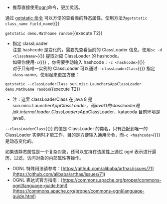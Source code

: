 - 推荐直接使用[ognl](https://arthas.aliyun.com/doc/arthas-tutorials.html?language=cn&id=ognl)命令，更加灵活。

通过 [getstatic 命令](https://arthas.aliyun.com/doc/getstatic.html) 可以方便的查看类的静态属性。使用方法为`getstatic class_name field_name`{{}}

`getstatic demo.MathGame random`{{execute T2}}

- 指定 classLoader  
  注意 hashcode 是变化的，需要先查看当前的 ClassLoader 信息，使用`sc -d <ClassName>`{{}} 提取对应 ClassLoader 的 hashcode。  
  如果你使用`-c`{{}} ，你需要手动输入 hashcode：`-c <hashcode>`{{}}  
  对于只有唯一实例的 ClassLoader 可以通过`--classLoaderClass`{{}} 指定 class name，使用起来更加方便：

`getstatic --classLoaderClass sun.misc.Launcher$AppClassLoader demo.MathGame random`{{execute T2}}

- 注：这里 classLoaderClass 在 java 8 是 sun.misc.Launcher$AppClassLoader，而 java 11 的 classloader 是 jdk.internal.loader.ClassLoaders$AppClassLoader，katacoda 目前环境是 java8。

`--classLoaderClass`{{}} 的值是 ClassLoader 的类名，只有匹配到唯一的 ClassLoader 实例时才能工作，目的是方便输入通用命令，而`-c <hashcode>`{{}} 是动态变化的。

如果该静态属性是一个复杂对象，还可以支持在该属性上通过 ognl 表示进行遍历，过滤，访问对象的内部属性等操作。

- OGNL 特殊用法请参考：[https://github.com/alibaba/arthas/issues/71](https://github.com/alibaba/arthas/issues/71)
- OGNL 表达式官方指南：[https://commons.apache.org/proper/commons-ognl/language-guide.html](https://commons.apache.org/proper/commons-ognl/language-guide.html)
